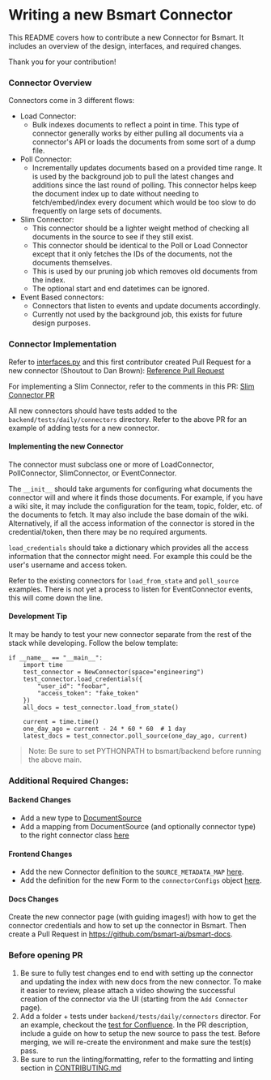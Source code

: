 <!-- BSMART_METADATA={"link": "https://github.com/bsmart-ai/bsmart/blob/main/backend/bsmart/connectors/README.md"} -->

# Writing a new Bsmart Connector
This README covers how to contribute a new Connector for Bsmart. It includes an overview of the design, interfaces,
and required changes.

Thank you for your contribution!

### Connector Overview
Connectors come in 3 different flows:
- Load Connector:
  - Bulk indexes documents to reflect a point in time. This type of connector generally works by either pulling all
  documents via a connector's API or loads the documents from some sort of a dump file.
- Poll Connector:
  - Incrementally updates documents based on a provided time range. It is used by the background job to pull the latest
  changes and additions since the last round of polling. This connector helps keep the document index up to date
  without needing to fetch/embed/index every document which would be too slow to do frequently on large sets of
  documents.
- Slim Connector:
  - This connector should be a lighter weight method of checking all documents in the source to see if they still exist.
  - This connector should be identical to the Poll or Load Connector except that it only fetches the IDs of the documents, not the documents themselves.
  - This is used by our pruning job which removes old documents from the index.
  - The optional start and end datetimes can be ignored.
- Event Based connectors:
  - Connectors that listen to events and update documents accordingly.
  - Currently not used by the background job, this exists for future design purposes.


### Connector Implementation
Refer to [interfaces.py](https://github.com/bsmart-ai/bsmart/blob/main/backend/bsmart/connectors/interfaces.py)
and this first contributor created Pull Request for a new connector (Shoutout to Dan Brown):
[Reference Pull Request](https://github.com/bsmart-ai/bsmart/pull/139)

For implementing a Slim Connector, refer to the comments in this PR:
[Slim Connector PR](https://github.com/bsmart-ai/bsmart/pull/3303/files)

All new connectors should have tests added to the `backend/tests/daily/connectors` directory. Refer to the above PR for an example of adding tests for a new connector.


#### Implementing the new Connector
The connector must subclass one or more of LoadConnector, PollConnector, SlimConnector, or EventConnector.

The `__init__` should take arguments for configuring what documents the connector will and where it finds those
documents. For example, if you have a wiki site, it may include the configuration for the team, topic, folder, etc. of
the documents to fetch. It may also include the base domain of the wiki. Alternatively, if all the access information
of the connector is stored in the credential/token, then there may be no required arguments.

`load_credentials` should take a dictionary which provides all the access information that the connector might need.
For example this could be the user's username and access token.

Refer to the existing connectors for `load_from_state` and `poll_source` examples. There is not yet a process to listen
for EventConnector events, this will come down the line.

#### Development Tip
It may be handy to test your new connector separate from the rest of the stack while developing.
Follow the below template:

```commandline
if __name__ == "__main__":
    import time
    test_connector = NewConnector(space="engineering")
    test_connector.load_credentials({
        "user_id": "foobar",
        "access_token": "fake_token"
    })
    all_docs = test_connector.load_from_state()
    
    current = time.time()
    one_day_ago = current - 24 * 60 * 60  # 1 day
    latest_docs = test_connector.poll_source(one_day_ago, current)
```

> Note: Be sure to set PYTHONPATH to bsmart/backend before running the above main.


### Additional Required Changes:
#### Backend Changes
- Add a new type to
[DocumentSource](https://github.com/bsmart-ai/bsmart/blob/main/backend/bsmart/configs/constants.py)
- Add a mapping from DocumentSource (and optionally connector type) to the right connector class
[here](https://github.com/bsmart-ai/bsmart/blob/main/backend/bsmart/connectors/factory.py#L33)

#### Frontend Changes
- Add the new Connector definition to the `SOURCE_METADATA_MAP` [here](https://github.com/bsmart-ai/bsmart/blob/main/web/src/lib/sources.ts#L59).
- Add the definition for the new Form to the `connectorConfigs` object [here](https://github.com/bsmart-ai/bsmart/blob/main/web/src/lib/connectors/connectors.ts#L79). 

#### Docs Changes
Create the new connector page (with guiding images!) with how to get the connector credentials and how to set up the
connector in Bsmart. Then create a Pull Request in https://github.com/bsmart-ai/bsmart-docs.

### Before opening PR
1. Be sure to fully test changes end to end with setting up the connector and updating the index with new docs from the
new connector. To make it easier to review, please attach a video showing the successful creation of the connector via the UI (starting from the `Add Connector` page).
2. Add a folder + tests under `backend/tests/daily/connectors` director. For an example, checkout the [test for Confluence](https://github.com/bsmart-ai/bsmart/blob/main/backend/tests/daily/connectors/confluence/test_confluence_basic.py). In the PR description, include a guide on how to setup the new source to pass the test. Before merging, we will re-create the environment and make sure the test(s) pass.  
3. Be sure to run the linting/formatting, refer to the formatting and linting section in
[CONTRIBUTING.md](https://github.com/bsmart-ai/bsmart/blob/main/CONTRIBUTING.md#formatting-and-linting)
